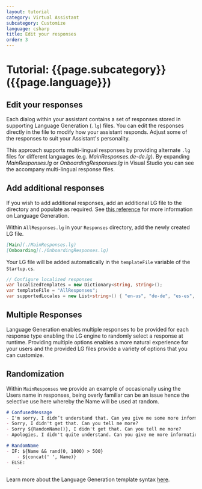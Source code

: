 ```yaml
---
layout: tutorial
category: Virtual Assistant
subcategory: Customize
language: csharp
title: Edit your responses
order: 3
---
```


# Tutorial: {{page.subcategory}} ({{page.language}})

## Edit your responses

Each dialog within your assistant contains a set of responses stored in supporting Language Generation (`.lg`) files. You can edit the responses directly in the file to modify how your assistant responds. Adjust some of the responses to suit your Assistant's personality.

This approach supports multi-lingual responses by providing alternate `.lg` files for different languages (e.g. _MainResponses.de-de.lg_). By expanding _MainResponses.lg_ or _OnboardingResponses.lg_ in Visual Studio you can see the accompany multi-lingual response files.

## Add additional responses
If you wish to add additional responses, add an additional LG file to the directory and populate as required. See [this reference](https://docs.microsoft.com/en-us/azure/bot-service/bot-builder-concept-language-generation?view=azure-bot-service-4.0&tabs=csharp) for more information on Language Generation.

Within `AllResponses.lg` in your `Responses` directory, add the newly created LG file.

```markdown
[Main](./MainResponses.lg)
[Onboarding](./OnboardingResponses.lg)
```

Your LG file will be added automatically in the `templateFile` variable of the `Startup.cs`.
```csharp
// Configure localized responses
var localizedTemplates = new Dictionary<string, string>();
var templateFile = "AllResponses";
var supportedLocales = new List<string>() { "en-us", "de-de", "es-es", "fr-fr", "it-it", "zh-cn" };
```

## Multiple Responses

Language Generation enables multiple responses to be provided for each response type enabling the LG engine to randomly select a response at runtime. Providing multiple options enables a more natural experience for your users and the provided LG files provide a variety of options that you can customize.

## Randomization

Within `MainResponses` we provide an example of occasionally using the Users name in responses, being overly familiar can be an issue hence the selective use here whereby the Name will be used at random.

```markdown
# ConfusedMessage
- I'm sorry, I didn’t understand that. Can you give me some more information?
- Sorry, I didn't get that. Can you tell me more?
- Sorry ${RandomName()}, I didn't get that. Can you tell me more?
- Apologies, I didn't quite understand. Can you give me more information?

# RandomName 
- IF: ${Name && rand(0, 1000) > 500}
    - ${concat(' ', Name)}
- ELSE:
    - 
```

Learn more about the Language Generation template syntax [here](https://docs.microsoft.com/en-us/azure/bot-service/bot-builder-concept-language-generation?view=azure-bot-service-4.0&tabs=csharp).